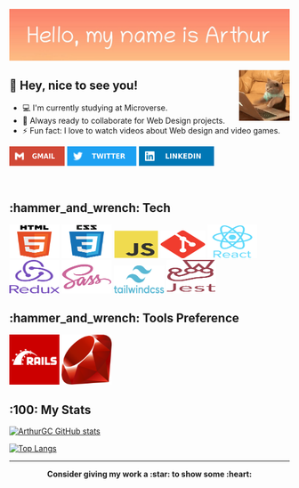 <p align="center">
  <img src="arthur_greeting1.png" alt="Hi, my name is Alex - greeting image">
</p>

<img align="right" alt="coding cat" src="public/cat-pc.gif" width="18%"/>

## :wave: Hey, nice to see you!

- :computer: I'm currently studying at Microverse.
- :rocket: Always ready to collaborate for Web Design projects.
- :zap: Fun fact: I love to watch videos about Web design and video games.

<p align="left">
<a href="mailto:alxguzmanc@gmail.com"><img alt="Gmail" src="public/gmail-icon.svg" width="100" height="35" /></a>
<a href="https://twitter.com/ArthurGC_22"><img alt="Twitter" src="public/twitter-icon.svg" width="125" height="35" /></a>
<a href="https://www.linkedin.com/in/alxguzmanc/"><img alt="LinkedIn" src="public/linkedIn-icon.svg" width="135" height="35" /></a>
</p>
 
<br>

<h2> :hammer_and_wrench: Tech </h2>
<div align="left">
	<img alt="html" src="public/html5-original.svg" width="90" height="60" />
  <img alt="css3" src="public/css3-original.svg" width="90" height="60" />
  <img alt="javascript" src="public/javascript-original.svg" width="80" height="50" />
  <img alt="git" src="public/git-original.svg" width="80" height="50" />
  <img alt="react" src="public/react-original.svg" width="90" height="60" />
  <img alt="redux" src="public/redux.svg" width="90" height="60" />
  <img alt="sass" src="public/sass-original.svg" width="90" height="60" />
  <img alt="tailwindcss" src="public/tailwindcss.svg" width="90" height="50" />
  <img alt="jest" src="public/jest.svg" width="90" height="60" />
</div>

<h2> :hammer_and_wrench: Tools Preference </h2>
<div align="left">
	<img alt="rails" src="public/rails.png" width="90" height="90" />
	<img alt="ruby" src="public/ruby.png" width="90" height="90" />
</div>

<h2>:100: My Stats</h2>

[![ArthurGC GitHub stats](https://github-readme-stats.vercel.app/api?username=ArthurGC&show_icons=true&theme=gotham)](https://github.com/ArthurGC/github-readme-stats)

[![Top Langs](https://github-readme-stats.vercel.app/api/top-langs/?username=ArthurGC&layout=compact&theme=gotham)](https://github.com/ArthurGC/github-readme-stats)



<hr>

<p align="center">
	<strong>Consider giving my work a :star: to show some :heart:</strong>
</p>


